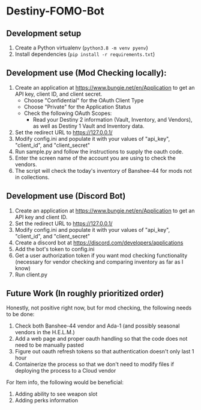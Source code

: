 # Destiny-FOMO-Bot

## Development setup
1. Create a Python virtualenv (`python3.8 -m venv pyenv`)
2. Install dependencies (`pip install -r requirements.txt`)

## Development use (Mod Checking locally):
1. Create an application at https://www.bungie.net/en/Application to get an API key, client ID, and client secret.
    * Choose "Confidential" for the OAuth Client Type
    * Choose "Private" for the Application Status
    * Check the following OAuth Scopes:
        * Read your Destiny 2 information (Vault, Inventory, and Vendors), as well as Destiny 1 Vault and Inventory data.
2. Set the redirect URL to https://127.0.0.1/
3. Modify config.ini and populate it with your values of "api_key", "client_id", and "client_secret"
4. Run sample.py and follow the instructions to supply the oauth code.
5. Enter the screen name of the account you are using to check the vendors.
6. The script will check the today's inventory of Banshee-44 for mods not in collections.

## Development use (Discord Bot)
1. Create an application at https://www.bungie.net/en/Application to get an API key and client ID.
2. Set the redirect URL to https://127.0.0.1/
3. Modify config.ini and populate it with your values of "api_key", "client_id", and "client_secret"
4. Create a discord bot at https://discord.com/developers/applications
5. Add the bot's token to config.ini
6. Get a user authorization token if you want mod checking functionality (necessary for vendor checking and comparing inventory as far as I know)
7. Run client.py

## Future Work (In roughly prioritized order)
Honestly, not positive right now, but for mod checking, the following needs to be done:
1. Check both Banshee-44 vendor and Ada-1 (and possibly seasonal vendors in the H.E.L.M.)
2. Add a web page and proper oauth handling so that the code does not need to be manually pasted
3. Figure out oauth refresh tokens so that authentication doesn't only last 1 hour
4. Containerize the process so that we don't need to modify files if deploying the process to a Cloud vendor

For Item info, the following would be beneficial:
1. Adding ability to see weapon slot
2. Adding perks information
